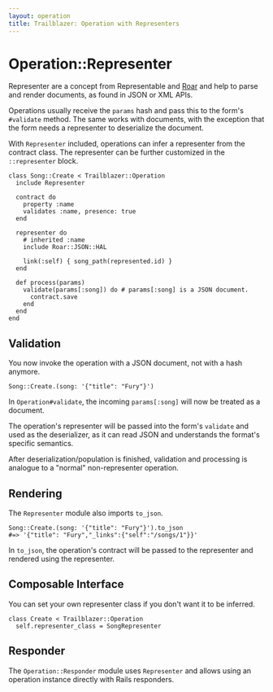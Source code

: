 ```yaml
---
layout: operation
title: Trailblazer: Operation with Representers
---
```


# Operation::Representer

Representer are a concept from Representable and [Roar](/gems/roar) and help to parse and render documents, as found in JSON or XML APIs.

Operations usually receive the `params` hash and pass this to the form's `#validate` method. The same works with documents, with the exception that the form needs a representer to deserialize the document.

With `Representer` included, operations can infer a representer from the contract class. The representer can be further customized in the `::representer` block.


    class Song::Create < Trailblazer::Operation
      include Representer

      contract do
        property :name
        validates :name, presence: true
      end

      representer do
        # inherited :name
        include Roar::JSON::HAL

        link(:self) { song_path(represented.id) }
      end

      def process(params)
        validate(params[:song]) do # params[:song] is a JSON document.
          contract.save
        end
      end
    end


## Validation

You now invoke the operation with a JSON document, not with a hash anymore.


    Song::Create.(song: '{"title": "Fury"}')


In `Operation#validate`, the incoming `params[:song]` will now be treated as a document.

The operation's representer will be passed into the form's `validate` and used as the deserializer, as it can read JSON and understands the format's specific semantics.

After deserialization/population is finished, validation and processing is analogue to a "normal" non-representer operation.



## Rendering

The `Representer` module also imports `to_json`.


    Song::Create.(song: '{"title": "Fury"}').to_json
    #=> '{"title": "Fury","_links":{"self":"/songs/1"}}'


In `to_json`, the operation's contract will be passed to the representer and rendered using the representer.

## Composable Interface

You can set your own representer class if you don't want it to be inferred.


    class Create < Trailblazer::Operation
      self.representer_class = SongRepresenter


## Responder

The `Operation::Responder` module uses `Representer` and allows using an operation instance directly with Rails responders.